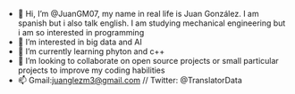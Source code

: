 - 👋 Hi, I’m @JuanGM07, my name in real life is Juan González. I am spanish but i also talk english. I am studying mechanical engineering but i am so interested in programming
- 👀 I’m interested in big data and AI
- 🌱 I’m currently learning phyton and c++
- 💞️ I’m looking to collaborate on open source projects or small particular projects to improve my coding habilities
- 📫 Gmail:juanglezm3@gmail.com // Twitter: @TranslatorData

<!---
JuanGM07/JuanGM07 is a ✨ special ✨ repository because its `README.md` (this file) appears on your GitHub profile.
You can click the Preview link to take a look at your changes.
--->
